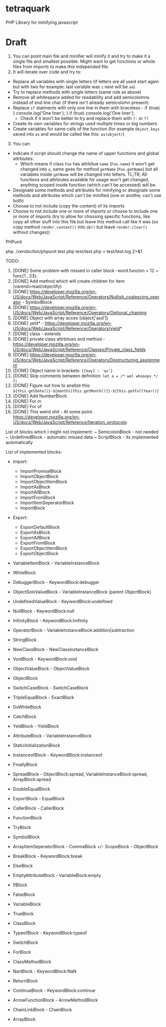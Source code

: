 # tetraquark
PHP Library for minifying javascript

# Draft
1. You can point main file and minifier will minify it and try to make it a single file and smallest possible. Might want to get functions or whole files from imports to make this independed file.
2. It will iterate over code and try to:
  - Replace all variables with single letters (if letters are all used start again but with two for example: last variable was `z` next will be `aa`)
  - Try to replace methods with single letters (same rule as above)
  - Remove all whitespace added for readability and add semicolomns instead of end line char (if there isn't already semicolomn present)
  - Replace `if` statments with only one line in them with braceless - if (true) { console.log('One liner'); } if (true) console.log('One liner');
    - Check if it won't be better to try and replace them with `?:` or `??`
  - Create its own variables for strings used multiple times or big numbers
  - Create variables for same calls of the function (for example `Object.keys` saved into `as` and would be called like this: `as(object)`)
3. You can:
  - Indicate if script should change the name of upper functions and global attrbiutes:
    - Which means if class `Foo` has attrbitue `name` (`Foo.name`) it won't get changed into `a`, same goes for method `getName` (`Foo.getName`) but all variables inside `getName` will be changed into letters. TL;TR; All functions and attrbiutes available for usage won't get changed, anything scoped inside function (which can't be accessed) will be.
  - Designate some methods and attributes for minifying or designate some methods and attributes which can't be minified (one or anothe; can't use both)
  - Choose to not include (copy the content) of its imports
  - Choose to not include one or more of imports or choose to include one or more of imports (try to allow for choosing specific functions, like copy all other stuff into this file but leave this method call like it was (so copy method `render.content()` into `ab()` but leave `render.clear()` without changes))

PHPunit

php ./vendor/bin/phpunit test
php test/test.php > test/test.log 2>&1

TODO:
1. [DONE] Some problem with missed in caller block -word.funcion = 12 + func(1 , 23);
2. [DONE] Add method which will create children for item (varend>read/objectify)
3. [DONE] https://developer.mozilla.org/en-US/docs/Web/JavaScript/Reference/Operators/Nullish_coalescing_operator - SymbolBlock
4. [DONE] https://developer.mozilla.org/en-US/docs/Web/JavaScript/Reference/Operators/Optional_chaining
5. [DONE] Object with array acces (object['asd'])
6. [DONE] yeld* - https://developer.mozilla.org/en-US/docs/Web/JavaScript/Reference/Operators/yield*
7. [DONE] class - extends
8. [DONE] private class attrbitues and method - https://developer.mozilla.org/en-US/docs/Web/JavaScript/Reference/Classes/Private_class_fields
9. [DONE] https://developer.mozilla.org/en-US/docs/Web/JavaScript/Reference/Operators/Destructuring_assignment
10. [DONE] Object name in brackets: `{[key] : 'as'}`
11. [DONE] Skip comments between definition: `let a = /* wel whooops */ 2;`
12. [DONE] Figure out how to analize this: `${this.getDate()}-${months[this.getMonth()]}-${this.getFullYear()}`
13. [DONE] Add NumberBlock
14. [DONE] For in
15. [DONE] For of
16. [DONE] This weird shit - At some point. https://developer.mozilla.org/en-US/docs/Web/JavaScript/Reference/Iteration_protocols:

List of blocks which I might not implement:
~ SemicolonBlock - not needed
~ UndefinedBlock - automatic missed data
~ ScriptBlock - its implemented automatically

List of implemented blocks:
+ Import:
    + ImportPromiseBlock
    + ImportObjectBlock
    + ImportObjectItemBlock
    + ImportAsBlock
    + ImportAllBlock
    + ImportFromBlock
    + ImportItemSeperatorBlock
    + ImportBlock

+ Export:
    + ExportDefaultBlock
    + ExportAsBlock
    + ExportAllBlock
    + ExportFromBlock
    + ExportObjectItemBlock
    + ExportObjectBlock

+ VariableItemBlock - VariableInstanceBlock
+ WhileBlock
+ DebuggerBlock - KeywordBlock:debugger
+ ObjectSoloValueBlock - VariableInstanceBlock (parent ObjectBlock)
+ UndefinedValueBlock - KeywordBlock:undefined
+ NullBlock - KeywordBlock:null
+ InfinityBlock - KeywordBlock:Inifinity
+ OperatorBlock - VariableInstanceBlock:addition|subtraction
+ StringBlock
+ NewClassBlock - NewClassInstanceBlock
+ VoidBlock - KeywordBlock:void
+ ObjectValueBlock - ObjectValueBlock
+ ObjectBlock
+ SwitchCaseBlock - SwitchCaseBlock
+ TripleEqualBlock - ExactBlock
+ DoWhileBlock
+ CatchBlock
+ YeldBlock - YieldBlock
+ AttributeBlock - VariableInstanceBlock
+ StaticInitializationBlock
+ InstanceofBlock - KeywordBlock:instanceof
+ FinallyBlock
+ SpreadBlock - ObjectBlock:spread, VariableInstanceBlock:spread, ArrayBlock:spread
+ DoubleEqualBlock
+ ExportBlock - EqualBlock
+ CallerBlock - CallerBlock
+ FunctionBlock
+ TryBlock
+ SymbolBlock
+ ArrayItemSeperatorBlock - CommaBlock
+/- ScopeBlock - ObjectBlock
+ BreakBlock -  KeywordBlock:break
+ ElseBlock
+ EmptyAttributeBlock - VariableBlock:empty
+ IfBlock
+ FalseBlock
+ VariableBlock
+ TrueBlock
+ ClassBlock
+ TypeofBlock - KeywordBlock:typeof
+ SwitchBlock
+ ForBlock
+ ClassMethodBlock
+ NanBlock - KeywordBlock:NaN
+ ReturnBlock
+ ContinueBlock - KeywordBlock:continue
+ ArrowFunctionBlock - ArrowMethodBlock
+ ChainLinkBlock - ChainBlock
+ ArrayBlock
